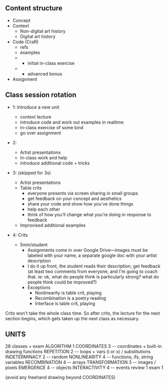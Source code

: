 ## Content structure
- Concept
- Context
    - Non-digital art history
    - Digital art history    
- Code (Craft)
    - refs
    - examples
    - + initial in-class exercise
    - + advanced bonus
- Assignment

## Class session rotation
* 1: Introduce a new unit
    - context lecture
    - introduce code and work out examples in realtime
    - in-class exercise of some kind
    - go over assignment

* 2:
    - Artist presentations
    - in-class work and help
    - introduce additional code + tricks

* 3: (skipped for 3s)
    - Artist presentations
    - Table crits
        - everyone presents via screen sharing in small groups
        - get feedback on your concept and aesthetics
        - share your code and show how you've done things
        - help each other
        - think of how you'll change what you're doing in response to feedback    
    - Improvised additional examples

* 4: Crits
    - 5min/student
        - Assignments come in over Google Drive—images must be labeled with your name, a separate google doc with your artist description
        - I do it up front, the student reads their description, get feedback (at least two comments from everyone, and I'm going to coach that. ie: ok, what do people think is particularly strong? what do people think could be improved?)
        - Exceptions
            - Nonlinearity is table crit, playing
            - Recombination is a poetry reading
            - Interface is table crit, playing


Crits won't take the whole class time. So after crits, the lecture for the next section begins, which gets taken up the next class as necessary.



## UNITS
28 classes + exam
ALGORITHM                      1
COORDINATES                    3     -- coordinates + built-in drawing functions
REPETITION                     2     -- loops + vars (i or x) / substitutions
INDETERMINACY                  2     -- random
NONLINEARITY                   4     -- functions, ifs, string variables
RECOMBINATION                  4     -- arrays
TRANSFORMATION                 3     -- images / pixels
EMERGENCE                      4     -- objects
INTERACTIVITY                  4     -- events
review 1
exam 1

(avoid any freehand drawing beyond COORDINATES)

